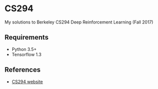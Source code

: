 # CS294
My solutions to Berkeley CS294 Deep Reinforcement Learning (Fall 2017)


## Requirements

- Python 3.5+
- Tensorflow 1.3


## References

- [CS294 website](http://rll.berkeley.edu/deeprlcourse/)

